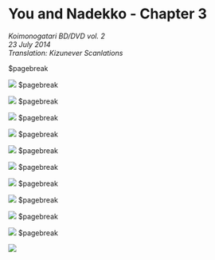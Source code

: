 # You and Nadekko - Chapter 3

_Koimonogatari BD/DVD vol. 2_  
_23 July 2014_  
_Translation: Kizunever Scanlations_

<!-- Hack for forcing page-breaks -->
$pagebreak

![](39_you_and_nadekko_ch3_01.jpg)
$pagebreak

![](39_you_and_nadekko_ch3_02.jpg)
$pagebreak

![](39_you_and_nadekko_ch3_03.jpg)
$pagebreak

![](39_you_and_nadekko_ch3_04.jpg)
$pagebreak

![](39_you_and_nadekko_ch3_05.jpg)
$pagebreak

![](39_you_and_nadekko_ch3_06.jpg)
$pagebreak

![](39_you_and_nadekko_ch3_07.jpg)
$pagebreak

![](39_you_and_nadekko_ch3_08.jpg)
$pagebreak

![](39_you_and_nadekko_ch3_09.jpg)
$pagebreak

![](39_you_and_nadekko_ch3_10.jpg)
$pagebreak

![](39_you_and_nadekko_ch3_11.jpg)
